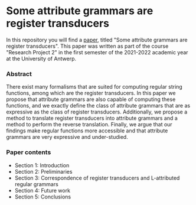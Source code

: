 # Some attribute grammars are register transducers

In this repository you will find a [paper](../main/paper.pdf), titled "Some attribute grammars are register transducers". This paper was written as part of the course "Research Project 2" in the first semester of the 2021-2022 academic year at the University of Antwerp.

### Abstract

There exist many formalisms that are suited for computing regular string functions, among which are the register transducers. In this paper we propose that attribute grammars are also capable of computing these functions, and we exactly define the class of attribute grammars that are as expressive as the class of register transducers. Additionally, we propose a method to translate register transducers into attribute grammars and a method to perform the reverse translation. Finally, we argue that our findings make regular functions more accessible and that attribute grammars are very expressive and under-studied.

### Paper contents
 - Section 1: Introduction
 - Section 2: Preliminaries
 - Section 3: Correspondence of register transducers and L-attributed regular grammars
 - Section 4: Future work
 - Section 5: Conclusions
